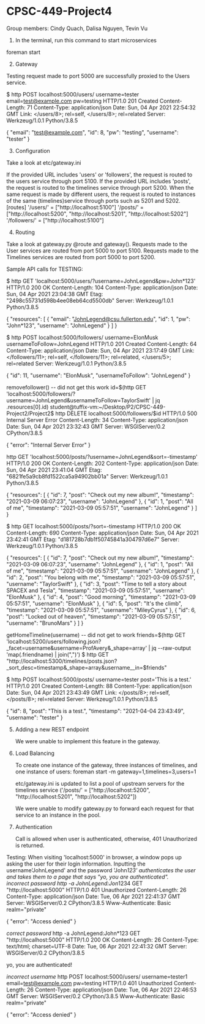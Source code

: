 # CPSC-449-Project4
Group members: Cindy Quach, Dalisa Nguyen, Tevin Vu

1. In the terminal, run this command to start microservices

foreman start 

2. Gateway

Testing request made to port 5000 are successfully proxied to the Users service.

$ http POST localhost:5000/users/ username=tester email=test@example.com pw=testing
HTTP/1.0 201 Created
Content-Length: 71
Content-Type: application/json
Date: Sun, 04 Apr 2021 22:54:32 GMT
Link: </users/8>; rel=self, </users/8>; rel=related
Server: Werkzeug/1.0.1 Python/3.8.5

{
    "email": "test@example.com",
    "id": 8,
    "pw": "testing",
    "username": "tester"
}

3. Configuration

Take a look at etc/gateway.ini

If the provided URL includes 'users' or 'followers', the request is routed to the users service through port 5100. If the provided URL includes 'posts', the request is routed to the timelines service through port 5200. When the same request is made by different users, the request is routed to instances of the same (timelines)service through ports such as 5201 and 5202.
[routes]
'/users/' = ["http://localhost:5100"] 
'/posts/' = ["http://localhost:5200", "http://localhost:5201", "http://localhost:5202"]
'/followers/' = ["http://localhost:5100"] 



4. Routing

Take a look at gateway.py @route and gateway().
Requests made to the User services are routed from port 5000 to port 5100.
Requests made to the Timelines services are routed from port 5000 to port 5200.

Sample API calls for TESTING:

$ http GET 'localhost:5000/users/?username=JohnLegend&pw=John*123'
HTTP/1.0 200 OK
Content-Length: 104
Content-Type: application/json
Date: Sun, 04 Apr 2021 23:04:38 GMT
Etag: "2498c55731d598b4ee08eb64cd5500db"
Server: Werkzeug/1.0.1 Python/3.8.5

{
    "resources": [
        {
            "email": "JohnLegend@csu.fullerton.edu",
            "id": 1,
            "pw": "John*123",
            "username": "JohnLegend"
        }
    ]
}

$ http POST localhost:5000/followers/ username=ElonMusk usernameToFollow=JohnLegend
HTTP/1.0 201 Created
Content-Length: 64
Content-Type: application/json
Date: Sun, 04 Apr 2021 23:17:49 GMT
Link: </followers/11>; rel=self, </followers/11>; rel=related, </users/5>; rel=related
Server: Werkzeug/1.0.1 Python/3.8.5

{
    "id": 11,
    "username": "ElonMusk",
    "usernameToFollow": "JohnLegend"
}


removefollower() -- did not get this work 
id=$(http GET 'localhost:5000/followers/?username=JohnLegend&usernameToFollow=TaylorSwift' | jq .resources[0].id)
student@tuffix-vm:~/Desktop/P2/CPSC-449-Project2/Project2$ http DELETE localhost:5000/followers/$id
HTTP/1.0 500 Internal Server Error
Content-Length: 34
Content-Type: application/json
Date: Sun, 04 Apr 2021 23:32:43 GMT
Server: WSGIServer/0.2 CPython/3.8.5

{
    "error": "Internal Server Error"
}


http GET 'localhost:5000/posts/?username=JohnLegend&sort=-timestamp'
HTTP/1.0 200 OK
Content-Length: 202
Content-Type: application/json
Date: Sun, 04 Apr 2021 23:41:04 GMT
Etag: "6821fe5a9cb8fd1522ca5a94902bb01a"
Server: Werkzeug/1.0.1 Python/3.8.5

{
    "resources": [
        {
            "id": 7,
            "post": "Check out my new album!",
            "timestamp": "2021-03-09 06:07:23",
            "username": "JohnLegend"
        },
        {
            "id": 1,
            "post": "All of me",
            "timestamp": "2021-03-09 05:57:51",
            "username": "JohnLegend"
        }
    ]
}


$ http GET localhost:5000/posts/?sort=-timestamp
HTTP/1.0 200 OK
Content-Length: 690
Content-Type: application/json
Date: Sun, 04 Apr 2021 23:42:41 GMT
Etag: "d181728b7db1f50745841a304797d6e7"
Server: Werkzeug/1.0.1 Python/3.8.5

{
    "resources": [
        {
            "id": 7,
            "post": "Check out my new album!",
            "timestamp": "2021-03-09 06:07:23",
            "username": "JohnLegend"
        },
        {
            "id": 1,
            "post": "All of me",
            "timestamp": "2021-03-09 05:57:51",
            "username": "JohnLegend"
        },
        {
            "id": 2,
            "post": "You belong with me",
            "timestamp": "2021-03-09 05:57:51",
            "username": "TaylorSwift"
        },
        {
            "id": 3,
            "post": "Time to tell a story about SPACEX and Tesla",
            "timestamp": "2021-03-09 05:57:51",
            "username": "ElonMusk"
        },
        {
            "id": 4,
            "post": "Good morning",
            "timestamp": "2021-03-09 05:57:51",
            "username": "ElonMusk"
        },
        {
            "id": 5,
            "post": "It's the climb",
            "timestamp": "2021-03-09 05:57:51",
            "username": "MileyCyrus"
        },
        {
            "id": 6,
            "post": "Locked out of heaven",
            "timestamp": "2021-03-09 05:57:51",
            "username": "BrunoMars"
        }
    ]
}


getHomeTimeline(username) -- did not get to work 
friends=$(http GET 'localhost:5200/users/following.json?_facet=username&username=ProfAvery&_shape=array' | jq --raw-output 'map(.friendname) | join(",")')
$ http GET "http://localhost:5300/timelines/posts.json?_sort_desc=timestamp&_shape=array&username__in=$friends"


$ http POST localhost:5000/posts/ username=tester post='This is a test.'
HTTP/1.0 201 Created
Content-Length: 88
Content-Type: application/json
Date: Sun, 04 Apr 2021 23:43:49 GMT
Link: </posts/8>; rel=self, </posts/8>; rel=related
Server: Werkzeug/1.0.1 Python/3.8.5

{
    "id": 8,
    "post": "This is a test.",
    "timestamp": "2021-04-04 23:43:49",
    "username": "tester"
}


5. Adding a new REST endpoint

	We were unable to implement this feature in the gateway.

6. Load Balancing

	To create one instance of the gateway, three instances of timelines, and one instance of users: foreman start -m gateway=1,timelines=3,users=1

	etc/gateway.ini is updated to list a pool of upstream servers for the timelines service ('/posts/' = ["http://localhost:5200", "http://localhost:5201", "http://localhost:5202"])

	We were unable to modify gateway.py to forward each request for that service to an instance in the pool.

7. Authentication

	Call is allowed when user is authenticated, otherwise, 401 Unauthorized is returned.

Testing:
When visiting 'localhost:5000' in browser, a window pops up asking the user for their login information. Inputting the username'JohnLegend' and the password 'John*123' authenticates the user and takes them to a page that says "yo, you are authenticated".  
*incorrect password*
http -a JohnLegend:Jon*1234 GET "http://localhost:5000"
HTTP/1.0 401 Unauthorized
Content-Length: 26
Content-Type: application/json
Date: Tue, 06 Apr 2021 22:41:37 GMT
Server: WSGIServer/0.2 CPython/3.8.5
Www-Authenticate: Basic realm="private"

{
    "error": "Access denied"
}

*correct password*
http -a JohnLegend:John*123 GET "http://localhost:5000"
HTTP/1.0 200 OK
Content-Length: 26
Content-Type: text/html; charset=UTF-8
Date: Tue, 06 Apr 2021 22:41:32 GMT
Server: WSGIServer/0.2 CPython/3.8.5

yo, you are authenticated!

*incorrect username*
http POST localhost:5000/users/ username=tester1 email=test@example.com pw=testing
HTTP/1.0 401 Unauthorized
Content-Length: 26
Content-Type: application/json
Date: Tue, 06 Apr 2021 22:46:53 GMT
Server: WSGIServer/0.2 CPython/3.8.5
Www-Authenticate: Basic realm="private"

{
    "error": "Access denied"
}

